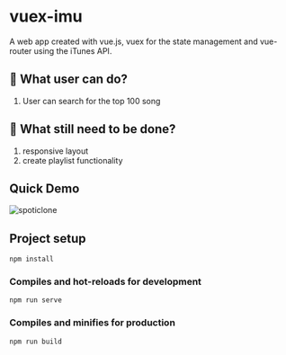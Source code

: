 # vuex-imu
A web app created with vue.js, vuex for the state management and vue-router  using the iTunes API. 


## 🧐 What user can do?

 1.	User can search for the top 100 song

## 🧐 What still need to be done?
 1.	responsive layout
  2. create playlist functionality 

 ## Quick Demo
 ![spoticlone](https://user-images.githubusercontent.com/18241226/64206747-14716180-ce93-11e9-82ff-19d61f527e55.gif)

## Project setup
```
npm install
```

### Compiles and hot-reloads for development
```
npm run serve
```

### Compiles and minifies for production
```
npm run build
```


